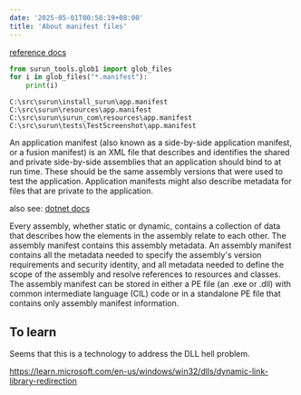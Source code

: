 ```yaml
---
date: '2025-05-01T00:58:19+08:00'
title: 'About manifest files'
---
```


[reference docs][1]

[1]: https://learn.microsoft.com/en-us/windows/win32/sbscs/application-manifests


```python
from surun_tools.glob1 import glob_files
for i in glob_files("*.manifest"):
    print(i)
```

    C:\src\surun\install_surun\app.manifest
    C:\src\surun\resources\app.manifest
    C:\src\surun\surun_com\resources\app.manifest
    C:\src\surun\tests\TestScreenshot\app.manifest
    

An application manifest (also known as a side-by-side application manifest, or a fusion manifest) is an XML file that describes and identifies the shared and private side-by-side assemblies that an application should bind to at run time. These should be the same assembly versions that were used to test the application. Application manifests might also describe metadata for files that are private to the application.

also see: [dotnet docs][2]

Every assembly, whether static or dynamic, contains a collection of data that describes how the elements in the assembly relate to each other. The assembly manifest contains this assembly metadata. An assembly manifest contains all the metadata needed to specify the assembly's version requirements and security identity, and all metadata needed to define the scope of the assembly and resolve references to resources and classes. The assembly manifest can be stored in either a PE file (an .exe or .dll) with common intermediate language (CIL) code or in a standalone PE file that contains only assembly manifest information.

[2]: https://learn.microsoft.com/en-us/dotnet/standard/assembly/manifest

## To learn

Seems that this is a technology to address the DLL hell problem.

https://learn.microsoft.com/en-us/windows/win32/dlls/dynamic-link-library-redirection


